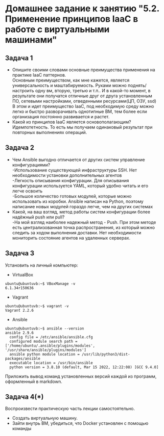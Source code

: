  
# Домашнее задание к занятию "5.2. Применение принципов IaaC в работе с виртуальными машинами"

## Задача 1  
- Опишите своими словами основные преимущества применения на практике IaaC паттернов.  
Основным преимуществом, как мне кажется, является универсальность и маштабируемость. Руками можно поднять/настроить одну вм, вторую, третью и т.п.. И в какой-то момент, в результате они получатся отличные друг от друга установленным ПО, сетевыми настройками, отведенными ресурсами(ЦП, ОЗУ, ssd)
В этом и идет преимущество IaaC, под необходимую среду можно легко и быстро разворачивать однотипные ВМ, тем более если организация постоянно развивается и растет.  
- Какой из принципов IaaC является основополагающим?  
Идемпотетность. То есть мы получаем одинаковый результат при повторных выполнениях операций.  


## Задача 2  
- Чем Ansible выгодно отличается от других систем управление конфигурациями?  
-Использование существующей инфраструктуры SSH. Нет необходимости установки дополнительных агентов  
-Легкость описывания конфигурации. Для описывания конфигурации используется YAML, который удобно читать и его легче освоить  
-Большое количество готовых модулей, которые можно использовать из коробки. Ansible написан на Python, поэтому написание новых модулей гораздо легче, чем на других системах  
- Какой, на ваш взгляд, метод работы систем конфигурации более надёжный push или pull?  
-На мой взгляд наиболее надежный метод - Push. При этом методе есть централизованная точка распространения, из который можно следить за ходом выполнения доставки. Нет необходимости мониторить состояние агентов на удаленных серверах.  

## Задача 3  
Установить на личный компьютер:  

- VirtualBox  
```
ubuntu@ubuntuvb:~$ VBoxManage -v
6.1.34r150636
```  
- Vagrant  
```
ubuntu@ubuntuvb:~$ vagrant -v
Vagrant 2.2.6
```
- Ansible  
```
ubuntu@ubuntuvb:~$ ansible --version
ansible 2.9.6
  config file = /etc/ansible/ansible.cfg 
  configured module search path = ['/home/ubuntu/.ansible/plugins/modules', '/usr/share/ansible/plugins/modules']
  ansible python module location = /usr/lib/python3/dist-packages/ansible
  executable location = /usr/bin/ansible
  python version = 3.8.10 (default, Mar 15 2022, 12:22:08) [GCC 9.4.0] 
  ```
Приложить вывод команд установленных версий каждой из программ, оформленный в markdown.  

## Задача 4(*)  
Воспроизвести практическую часть лекции самостоятельно.  

- Создать виртуальную машину.  
- Зайти внутрь ВМ, убедиться, что Docker установлен с помощью команды  

